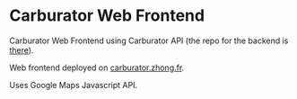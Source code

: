 # Carburator Web Frontend

Carburator Web Frontend using Carburator API (the repo for the backend is [there](https://github.com/BScong/carburator-backend)).

Web frontend deployed on [carburator.zhong.fr](https://carburator.zhong.fr).

Uses Google Maps Javascript API.